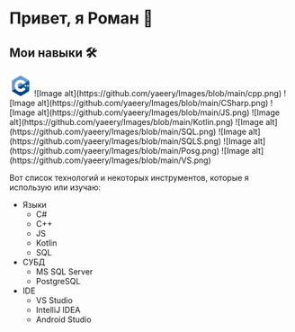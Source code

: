# Привет, я Роман 👋

## Мои навыки 🛠️
<img src="https://github.com/yaeery/Images/blob/main/cpp.png" width="40">
![Image alt](https://github.com/yaeery/Images/blob/main/cpp.png)
![Image alt](https://github.com/yaeery/Images/blob/main/CSharp.png)
![Image alt](https://github.com/yaeery/Images/blob/main/JS.png)
![Image alt](https://github.com/yaeery/Images/blob/main/Kotlin.png)
![Image alt](https://github.com/yaeery/Images/blob/main/SQL.png)
![Image alt](https://github.com/yaeery/Images/blob/main/SQLS.png)
![Image alt](https://github.com/yaeery/Images/blob/main/Posg.png)
![Image alt](https://github.com/yaeery/Images/blob/main/VS.png)

Вот список технологий и некоторых инструментов, которые я использую или изучаю:

* Языки
  + С#
  + C++
  + JS
  + Kotlin
  + SQL
*  СУБД
    + MS SQL Server
    + PostgreSQL
*  IDE
    + VS Studio
    + IntelliJ IDEA
    + Android Studio
